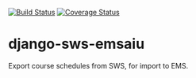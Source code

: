[![Build Status](https://travis-ci.org/uw-it-cte/django-sws-emsaiu.svg?branch=master)](https://travis-ci.org/uw-it-cte/django-sws-emsaiu)
[![Coverage Status](https://coveralls.io/repos/github/uw-it-cte/django-sws-emsaiu/badge.svg?branch=master)](https://coveralls.io/github/uw-it-cte/django-sws-emsaiu?branch=master)

# django-sws-emsaiu
Export course schedules from SWS, for import to EMS.
